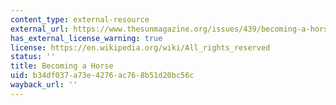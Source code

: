 ```yaml
---
content_type: external-resource
external_url: https://www.thesunmagazine.org/issues/439/becoming-a-horse
has_external_license_warning: true
license: https://en.wikipedia.org/wiki/All_rights_reserved
status: ''
title: Becoming a Horse
uid: b34df037-a73e-4276-ac76-8b51d20bc56c
wayback_url: ''
---
```

